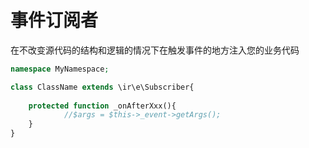 # 事件订阅者

在不改变源代码的结构和逻辑的情况下在触发事件的地方注入您的业务代码

```php
namespace MyNamespace;

class ClassName extends \ir\e\Subscriber{
    
    protected function _onAfterXxx(){
            //$args = $this->_event->getArgs();
    } 
}
```